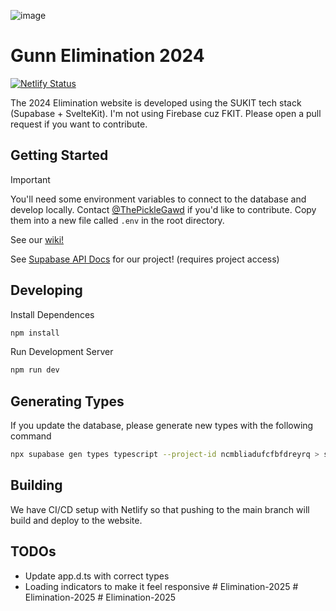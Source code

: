 ![image](https://github.com/gunn-elimination/elimination-2024/assets/42813970/152c3fba-71fa-45e8-9554-b164af35c4aa)

# Gunn Elimination 2024

[![Netlify Status](https://api.netlify.com/api/v1/badges/5193f97d-be1d-4953-967c-093aad0c8d28/deploy-status)](https://app.netlify.com/sites/gunn-elimination-2024/deploys)

The 2024 Elimination website is developed using the SUKIT tech stack (Supabase + SvelteKit). I'm not using Firebase cuz FKIT. Please open a pull request if you want to contribute.

## Getting Started

> [!IMPORTANT]
> You'll need some environment variables to connect to the database and develop locally. Contact [@ThePickleGawd](https://github.com/ThePickleGawd) if you'd like to contribute. Copy them into a new file called `.env` in the root directory.

See our [wiki!](https://github.com/gunn-elimination/elimination-2024/wiki)

See [Supabase API Docs](https://supabase.com/dashboard/project/yihigqyfdifpodmnguxr/api) for our project! (requires project access)

## Developing

Install Dependences

```bash
npm install
```

Run Development Server

```bash
npm run dev
```

## Generating Types

If you update the database, please generate new types with the following command

```bash
npx supabase gen types typescript --project-id ncmbliadufcfbfdreyrq > src/database.types.ts
```

## Building

We have CI/CD setup with Netlify so that pushing to the main branch will build and deploy to the website.

## TODOs

- Update app.d.ts with correct types
- Loading indicators to make it feel responsive
#   E l i m i n a t i o n - 2 0 2 5  
 #   E l i m i n a t i o n - 2 0 2 5  
 #   E l i m i n a t i o n - 2 0 2 5  
 